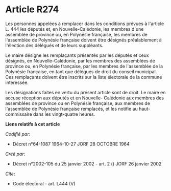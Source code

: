 # Article R274

Les personnes appelées à remplacer dans les conditions prévues à l'article L. 444 les députés et, en Nouvelle-Calédonie, les
membres d'une assemblée de province ou, en Polynésie française, les membres de l'assemblée de Polynésie française doivent
être désignés préalablement à l'élection des délégués et de leurs suppléants.

Le maire désigne les remplaçants présentés par les députés et ceux désignés, en Nouvelle-Calédonie, par les membres des
assemblées de province ou, en Polynésie française, par les membres de l'assemblée de la Polynésie française, en tant que
délégués de droit du conseil municipal. Ces remplaçants doivent être inscrits sur la liste électorale de la commune
intéressée.

Les désignations faites en vertu du présent article sont de droit. Le maire en accuse réception aux députés et en Nouvelle-
Calédonie aux membres des assemblées de province ou en Polynésie française, aux membres de l'assemblée de Polynésie française
remplacés, et les notifie au haut-commissaire dans les vingt-quatre heures.

**Liens relatifs à cet article**

_Codifié par_:

  - Décret n°64-1087 1964-10-27 JORF 28 OCTOBRE 1964

_Créé par_:

  - Décret n°2002-105 du 25 janvier 2002 - art. 2 () JORF 26 janvier 2002

_Cite_:

  - Code électoral - art. L444 (V)
